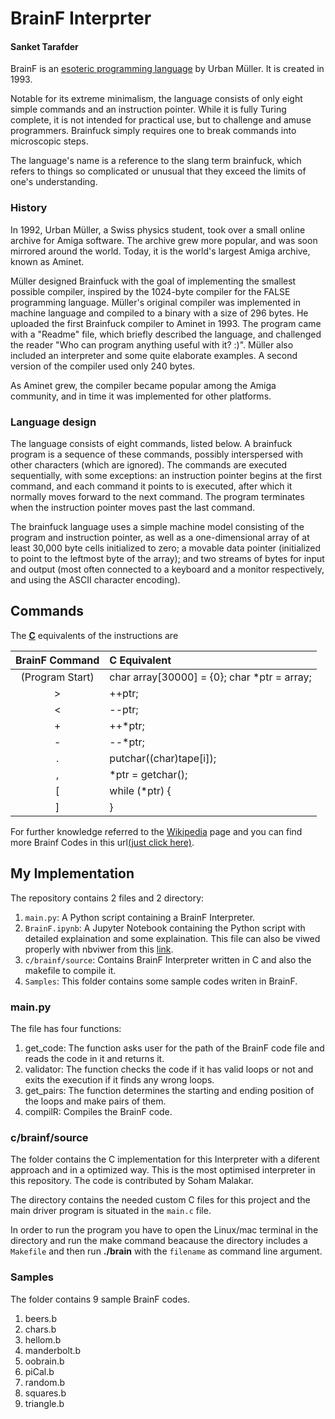 # BrainF Interprter
#### Sanket Tarafder

BrainF is an [esoteric programming language](https://en.wikipedia.org/wiki/Esoteric_programming_language) by Urban Müller. It is created in 1993.


Notable for its extreme minimalism, the language consists of only eight simple commands and an instruction pointer. While it is fully Turing complete, it is not intended for practical use, but to challenge and amuse programmers. Brainfuck simply requires one to break commands into microscopic steps.

The language's name is a reference to the slang term brainfuck, which refers to things so complicated or unusual that they exceed the limits of one's understanding.

### History

In 1992, Urban Müller, a Swiss physics student, took over a small online archive for Amiga software. The archive grew more popular, and was soon mirrored around the world. Today, it is the world's largest Amiga archive, known as Aminet.

Müller designed Brainfuck with the goal of implementing the smallest possible compiler, inspired by the 1024-byte compiler for the FALSE programming language. Müller's original compiler was implemented in machine language and compiled to a binary with a size of 296 bytes. He uploaded the first Brainfuck compiler to Aminet in 1993. The program came with a "Readme" file, which briefly described the language, and challenged the reader "Who can program anything useful with it? :)". Müller also included an interpreter and some quite elaborate examples. A second version of the compiler used only 240 bytes.

As Aminet grew, the compiler became popular among the Amiga community, and in time it was implemented for other platforms.

### Language design

The language consists of eight commands, listed below. A brainfuck program is a sequence of these commands, possibly interspersed with other characters (which are ignored). The commands are executed sequentially, with some exceptions: an instruction pointer begins at the first command, and each command it points to is executed, after which it normally moves forward to the next command. The program terminates when the instruction pointer moves past the last command.

The brainfuck language uses a simple machine model consisting of the program and instruction pointer, as well as a one-dimensional array of at least 30,000 byte cells initialized to zero; a movable data pointer (initialized to point to the leftmost byte of the array); and two streams of bytes for input and output (most often connected to a keyboard and a monitor respectively, and using the ASCII character encoding).

## Commands

The **[C](https://en.wikipedia.org/wiki/C_(programming_language))** equivalents of the instructions are

| BrainF Command | C Equivalent|
| :---------:    |  :--------  |
|(Program Start) | char array[30000] = {0}; char *ptr = array;|
|>| ++ptr;|
|<| --ptr;|
|+| ++*ptr;|
|-| --*ptr;|
|.| putchar((char)tape\[i\]);|
|,|*ptr = getchar();|
|\[|while (*ptr) {|
|]|}|

For further knowledge referred to the [Wikipedia](https://en.wikipedia.org/wiki/Brainfuck) page and you can find more Brainf Codes in this url[\(just click here\)](http://copy.sh/brainfuck/).

## My Implementation

The repository contains 2 files and 2 directory:

1. <code>main.py</code>: A Python script containing a BrainF Interpreter.
2. <code>BrainF.ipynb</code>: A Jupyter Notebook containing the Python script with detailed explaination and some explaination. This file can also be viwed properly with nbviwer from this [link](https://nbviewer.jupyter.org/github/skt09/BrainF-Interprter/blob/main/BrainF.ipynb).
3. <code>c/brainf/source</code>: Contains BrainF Interpreter written in C and also the makefile to compile it.
4. <code>Samples</code>: This folder contains some sample codes writen in BrainF.

### main.py

The file has four functions:

1. get_code: The function asks user for the path of the BrainF code file and reads the
    code in it and returns it.
2. validator: The function checks the code if it has valid loops or not and exits the
    execution if it finds any wrong loops.
3. get_pairs: The function determines the starting and ending position of the loops and
    make pairs of them.
4. compilR: Compiles the BrainF code.

### c/brainf/source

The folder contains the C implementation for this Interpreter with a diferent approach and in a optimized way. This is the most optimised interpreter in this repository. The code is contributed by Soham Malakar.

The directory contains the needed custom C files for this project and the main driver program is situated in the <code>main.c</code> file.

In order to run the program you have to open the Linux/mac terminal in the directory and run the make command beacause the directory includes a <code>Makefile</code> and then run **./brain** with the <code>filename</code> as command line argument.

### Samples

The folder contains 9 sample BrainF codes.

1. beers.b
2. chars.b
3. hellom.b
4. manderbolt.b
5. oobrain.b
6. piCal.b
7. random.b
8. squares.b
9. triangle.b

